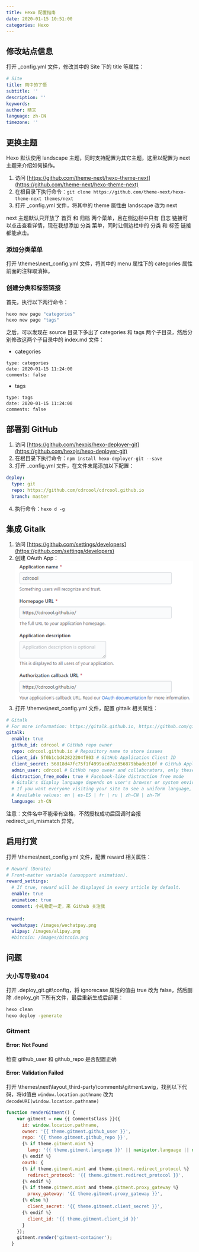 ```yaml
---
title: Hexo 配置指南
date: 2020-01-15 10:51:00
categories: Hexo
---
```

## 修改站点信息
打开 \_config.yml 文件，修改其中的 Site 下的 title 等属性：
```yaml
# Site
title: 雨中的了悟
subtitle: ''
description: ''
keywords:
author: 晴天
language: zh-CN
timezone: ''
```

## 更换主题
Hexo 默认使用 landscape 主题，同时支持配置为其它主题，这里以配置为 next 主题来介绍如何操作。

1. 访问 [https://github.com/theme-next/hexo-theme-next](https://github.com/theme-next/hexo-theme-next)
2. 在根目录下执行命令：`git clone https://github.com/theme-next/hexo-theme-next themes/next`
3. 打开 \_config.yml 文件，将其中的 theme 属性由 landscape 改为 next

next 主题默认只开放了 首页 和 归档 两个菜单，且在侧边栏中只有 日志 链接可以点击查看详情，现在我想添加 分类 菜单，同时让侧边栏中的 分类 和 标签 链接都能点击。

### 添加分类菜单
打开 \themes\next\_config.yml 文件，将其中的 menu 属性下的 categories 属性前面的注释取消掉。

### 创建分类和标签链接
首先，执行以下两行命令：
```bash
hexo new page "categories"
hexo new page "tags"
```

之后，可以发现在 source 目录下多出了 categories 和 tags 两个子目录，然后分别修改这两个子目录中的 index.md 文件：
* categories
```
type: categories
date: 2020-01-15 11:24:00
comments: false
```

* tags
```
type: tags
date: 2020-01-15 11:24:00
comments: false
```

## 部署到 GitHub
1. 访问 [https://github.com/hexojs/hexo-deployer-git](https://github.com/hexojs/hexo-deployer-git)
2. 在根目录下执行命令：`npm install hexo-deployer-git --save`
3. 打开 \_config.yml 文件，在文件末尾添加以下配置：
```yaml
deploy:
  type: git
  repo: https://github.com/cdrcool/cdrcool.github.io
  branch: master
```
4. 执行命令：`hexo d -g`

## 集成 Gitalk
1. 访问 [https://github.com/settings/developers](https://github.com/settings/developers)
2. 创建 OAuth App：
![OAuth App 创建示例](/images/hexo/OAuth-App创建示例.png)
3. 打开 \themes\next\_config.yml 文件，配置 gittalk 相关属性：
```yaml
# Gitalk
# For more information: https://gitalk.github.io, https://github.com/gitalk/gitalk
gitalk:
  enable: true
  github_id: cdrcool # GitHub repo owner
  repo: cdrcool.github.io # Repository name to store issues
  client_id: 5f0b1c1d42822204f803 # GitHub Application Client ID
  client_secret: 56818d47fc75f1f4999acd7a3356879bbade310f # GitHub Application Client Secret
  admin_user: cdrcool # GitHub repo owner and collaborators, only these guys can initialize gitHub issues
  distraction_free_mode: true # Facebook-like distraction free mode
  # Gitalk's display language depends on user's browser or system environment
  # If you want everyone visiting your site to see a uniform language, you can set a force language value
  # Available values: en | es-ES | fr | ru | zh-CN | zh-TW
  language: zh-CN
```

注意：文件名中不能带有空格，不然授权成功后回调时会报 redirect_uri_mismatch 异常。

## 启用打赏
打开 \themes\next\_config.yml 文件，配置 reward 相关属性：
```yaml
# Reward (Donate)
# Front-matter variable (unsupport animation).
reward_settings:
  # If true, reward will be displayed in every article by default.
  enable: true
  animation: true
  comment: 小礼物走一走，来 Github 关注我

reward:
  wechatpay: /images/wechatpay.png
  alipay: /images/alipay.png
  #bitcoin: /images/bitcoin.png
```

## 问题
### 大小写导致404
打开 .deploy_git\.git\config，将 ignorecase 属性的值由 true 改为 false，然后删除 .deploy_git 下所有文件，最后重新生成后部署：
```bash
hexo clean
hexo deploy -generate
```

### Gitment
#### Error: Not Found
检查 github_user 和 github_repo 是否配置正确
#### Error: Validation Failed
打开 \themes\next\layout\_third-party\comments\gitment.swig，找到以下代码，将id值由 `window.location.pathname` 改为 `decodeURI(window.location.pathname)`
```js
function renderGitment() {
    var gitment = new {{ CommentsClass }}({
      id: window.location.pathname,
      owner: '{{ theme.gitment.github_user }}',
      repo: '{{ theme.gitment.github_repo }}',
      {% if theme.gitment.mint %}
        lang: '{{ theme.gitment.language }}' || navigator.language || navigator.systemLanguage || navigator.userLanguage,
      {% endif %}
      oauth: {
      {% if theme.gitment.mint and theme.gitment.redirect_protocol %}
        redirect_protocol: '{{ theme.gitment.redirect_protocol }}',
      {% endif %}
      {% if theme.gitment.mint and theme.gitment.proxy_gateway %}
        proxy_gateway: '{{ theme.gitment.proxy_gateway }}',
      {% else %}
        client_secret: '{{ theme.gitment.client_secret }}',
      {% endif %}
        client_id: '{{ theme.gitment.client_id }}'
      }
    });
    gitment.render('gitment-container');
  }
```